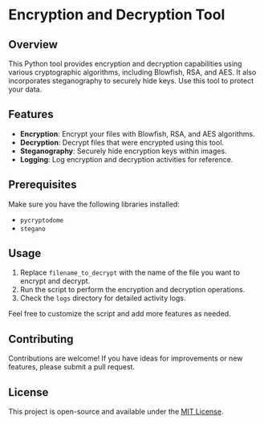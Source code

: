# Encryption and Decryption Tool

## Overview

This Python tool provides encryption and decryption capabilities using various cryptographic algorithms, including Blowfish, RSA, and AES. It also incorporates steganography to securely hide keys. Use this tool to protect your data.

## Features

- **Encryption**: Encrypt your files with Blowfish, RSA, and AES algorithms.
- **Decryption**: Decrypt files that were encrypted using this tool.
- **Steganography**: Securely hide encryption keys within images.
- **Logging**: Log encryption and decryption activities for reference.

## Prerequisites

Make sure you have the following libraries installed:

- `pycryptodome`
- `stegano`

## Usage

1. Replace `filename_to_decrypt` with the name of the file you want to encrypt and decrypt.
2. Run the script to perform the encryption and decryption operations.
3. Check the `logs` directory for detailed activity logs.

Feel free to customize the script and add more features as needed.

## Contributing

Contributions are welcome! If you have ideas for improvements or new features, please submit a pull request.

## License

This project is open-source and available under the [MIT License](LICENSE).
